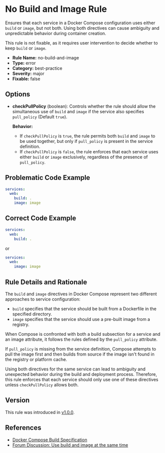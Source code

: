 # No Build and Image Rule

Ensures that each service in a Docker Compose configuration uses either `build` or `image`, but not both. Using both
directives can cause ambiguity and unpredictable behavior during container creation.

This rule is not fixable, as it requires user intervention to decide whether to keep `build` or `image`.

- **Rule Name:** no-build-and-image
- **Type:** error
- **Category:** best-practice
- **Severity:** major
- **Fixable:** false

## Options

- **checkPullPolicy** (boolean): Controls whether the rule should allow the simultaneous use of `build` and `image` if
  the service also specifies `pull_policy` (Default `true`).

  **Behavior:**

  - If `checkPullPolicy` is `true`, the rule permits both `build` and `image` to be used together, but only if
    `pull_policy` is present in the service definition.
  - If `checkPullPolicy` is `false`, the rule enforces that each service uses either `build` or `image` exclusively,
    regardless of the presence of `pull_policy`.

## Problematic Code Example

```yaml
services:
  web:
    build: .
    image: image
```

## Correct Code Example

```yaml
services:
  web:
    build: .
```

or

```yaml
services:
  web:
    image: image
```

## Rule Details and Rationale

The `build` and `image` directives in Docker Compose represent two different approaches to service configuration:

- `build` specifies that the service should be built from a Dockerfile in the specified directory.
- `image` specifies that the service should use a pre-built image from a registry.

When Compose is confronted with both a build subsection for a service and an image attribute, it follows the rules
defined by the `pull_policy` attribute.

If `pull_policy` is missing from the service definition, Compose attempts to pull the image first and then builds from
source if the image isn't found in the registry or platform cache.

Using both directives for the same service can lead to ambiguity and unexpected behavior during the build and deployment
process. Therefore, this rule enforces that each service should only use one of these directives unless
`checkPullPolicy` allows both.

## Version

This rule was introduced in [v1.0.0](https://github.com/zavoloklom/docker-compose-linter/releases).

## References

- [Docker Compose Build Specification](https://docs.docker.com/reference/compose-file/build/)
- [Forum Discussion: Use build and image at the same time](https://forums.docker.com/t/use-build-and-image-at-the-same-time/126507/4)

